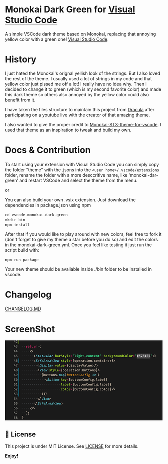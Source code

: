 # Monokai Dark Green for [Visual Studio Code](http://code.visualstudio.com)
A simple VSCode dark theme based on Monokai, replacing that annoying yellow color with a green one! [Visual Studio Code](http://code.visualstudio.com).

# History
I just hated the Monokai's orignal yellish look of the strings. But I also loved the rest of the theme. I usually used a lot of strings in my code and that yellow color just pissed me off a lot! I really have no idea why.
Then I decided to change it to green (which is my second favorite color) and made this dark theme so others also annoyed by the yellow color could also benefit from it.

I have taken the files structure to maintain this project from [Dracula](https://github.com/dracula/visual-studio-code/) after participating on a youtube live with the creator of that amazing theme.

I also wanted to give the proper credit to [Monokai-ST3-theme-for-vscode](https://github.com/volosovich/Monokai-ST3-theme-for-vscode). I used that theme as an inspiration to tweak and build my own.

# Docs & Contribution
To start using your extension with Visual Studio Code you can simply copy the folder "theme" with the .jsons into the `<user home>/.vscode/extensions` folder, rename the folder with a more desccritive name, like 'monokai-dar-green' and restart VSCode and select the theme from the menu.

or

You can also build your own .vsix extension. Just download the dependencies in package.json using npm

```
cd vscode-monokai-dark-green
mkdir bin
npm install
```

After that if you would like to play around with new colors, feel free to fork it (don't forget to give my theme a star before you do so) and edit the colors in the monokai-dark-green.yml. Once you feel like testing it just run the script build with:

```
npm run package
```

Your new theme should be avaliable inside ./bin folder to be installed in vscode.


# Changelog
[CHANGELOG.MD](CHANGELOG.md)

# ScreenShot
![screenshot 1](screenshots/screen.png)

## :memo: License

This project is under MIT License. See [LICENSE](./LICENSE.md) for more details.

**Enjoy!**
